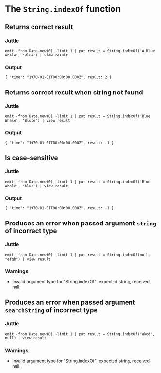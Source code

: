 # The `String.indexOf` function

## Returns correct result

### Juttle

    emit -from Date.new(0) -limit 1 | put result = String.indexOf('A Blue Whale', 'Blue') | view result

### Output

    { "time": "1970-01-01T00:00:00.000Z", result: 2 }

## Returns correct result when string not found

### Juttle

    emit -from Date.new(0) -limit 1 | put result = String.indexOf('Blue Whale', 'Blute') | view result

### Output

    { "time": "1970-01-01T00:00:00.000Z", result: -1 }


## Is case-sensitive

### Juttle

    emit -from Date.new(0) -limit 1 | put result = String.indexOf('Blue Whale', 'blue') | view result

### Output

    { "time": "1970-01-01T00:00:00.000Z", result: -1 }

## Produces an error when passed argument `string` of incorrect type

### Juttle

    emit -from Date.new(0) -limit 1 | put result = String.indexOf(null, "efgh") | view result

### Warnings

  * Invalid argument type for "String.indexOf": expected string, received null.

## Produces an error when passed argument `searchString` of incorrect type

### Juttle

    emit -from Date.new(0) -limit 1 | put result = String.indexOf("abcd", null) | view result

### Warnings

  * Invalid argument type for "String.indexOf": expected string, received null.
